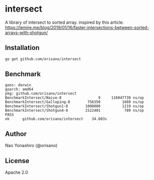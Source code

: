 # intersect
A library of intersect to sorted array. inspired by this article. https://lemire.me/blog/2019/01/16/faster-intersections-between-sorted-arrays-with-shotgun/

## Installation
```bash
go get github.com/orisano/intersect
```

## Benchmark
```
goos: darwin
goarch: amd64
pkg: github.com/orisano/intersect
BenchmarkIntersect/Naive-8         	       9	 116047739 ns/op
BenchmarkIntersect/Galloping-8     	  756350	      1669 ns/op
BenchmarkIntersect/Shotgun1-8      	 1000000	      1219 ns/op
BenchmarkIntersect/Shotgun4-8      	 1522401	       789 ns/op
PASS
ok  	github.com/orisano/intersect	34.603s
```

## Author
Nao Yonashiro (@orisano)

## License
Apache 2.0

